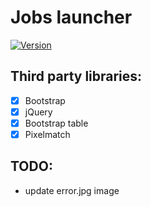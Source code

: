 # Jobs launcher
[![Version](https://img.shields.io/github/v/tag/luxteam/jobs_launcher?label=Version&style=flat-square)](https://github.com/luxteam/jobs_launcher/releases)

## Third party libraries:
- [x] Bootstrap
- [x] jQuery
- [x] Bootstrap table
- [x] Pixelmatch

## TODO:
* update error.jpg image
